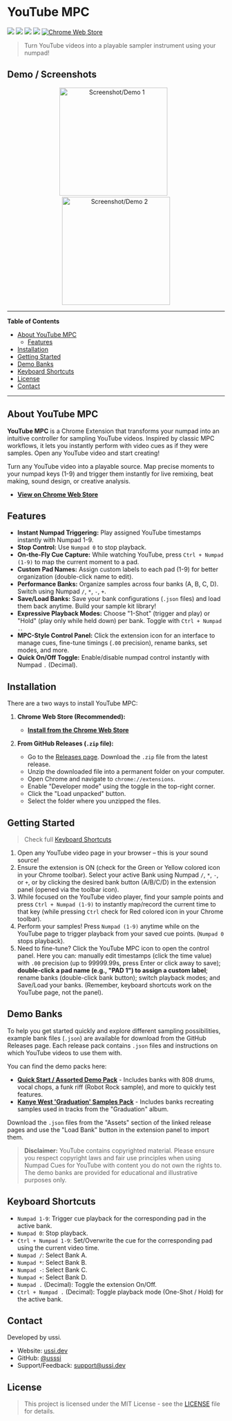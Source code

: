 # YouTube MPC

![](https://img.shields.io/badge/JavaScript-62.7%25-F7DF1E?logo=javascript&logoColor=black)
![](https://img.shields.io/badge/HTML-18.4%25-E34F26?logo=html5&logoColor=white)
![](https://img.shields.io/badge/CSS-18.9%25-1572B6?logo=css3&logoColor=white)
![](https://img.shields.io/badge/License-MIT-yellow.svg) 
[![Chrome Web Store](https://img.shields.io/chrome-web-store/v/hlkhijejilomoffjmjbipnbkadjjikko?label=Chrome%20Web%20Store&logo=googlechrome&logoColor=white)](https://chromewebstore.google.com/detail/numpad-cues-for-youtube/hlkhijejilomoffjmjbipnbkadjjikko?hl=en-GB&authuser=0)
> Turn YouTube videos into a playable sampler instrument using your numpad!

## Demo / Screenshots

<p align="center">
  <img src="https://lh3.googleusercontent.com/IloCvQRCwsw-oaqQHixI7gXTrP2syApps2oEJEhnr3z-DaDlbVpXrHx5AG0lTxuPcdRP9CXVUdAqmI0hK7cPCwuMsP8=s1280-w1280-h800" alt="Screenshot/Demo 1" width="250"/>
  &nbsp;&nbsp; <img src="https://lh3.googleusercontent.com/oeEIBGrHLEIbfWiMdD6LZKTuqKD6rKn3zljMrFPWxYnYYPpRuvou75qTV14kYB9op1rrO1p3W--oTF0As-pPWoPkXZQ=s1280-w1280-h800" alt="Screenshot/Demo 2" width="250"/>
</p>

---

**Table of Contents**
- [About YouTube MPC](#about-youtube-mpc)
  - [Features](#features)
- [Installation](#installation)
- [Getting Started](#getting-started)
- [Demo Banks](#demo-banks)
- [Keyboard Shortcuts](#keyboard-shortcuts)
- [License](#license)
- [Contact](#contact)

---

## About YouTube MPC

**YouTube MPC** is a Chrome Extension that transforms your numpad into an intuitive controller for sampling YouTube videos. Inspired by classic MPC workflows, it lets you instantly perform with video cues as if they were samples. Open any YouTube video and start creating!

Turn any YouTube video into a playable source. Map precise moments to your numpad keys (1-9) and trigger them instantly for live remixing, beat making, sound design, or creative analysis.

* **[View on Chrome Web Store](https://chromewebstore.google.com/detail/numpad-cues-for-youtube/hlkhijejilomoffjmjbipnbkadjjikko?hl=en-GB&authuser=0)**

## Features

-   **Instant Numpad Triggering:** Play assigned YouTube timestamps instantly with Numpad 1-9.
-   **Stop Control:** Use `Numpad 0` to stop playback.
-   **On-the-Fly Cue Capture:** While watching YouTube, press `Ctrl + Numpad (1-9)` to map the current moment to a pad.
-   **Custom Pad Names:** Assign custom labels to each pad (1-9) for better organization (double-click name to edit).
-   **Performance Banks:** Organize samples across four banks (A, B, C, D). Switch using Numpad `/`, `*`, `-`, `+`.
-   **Save/Load Banks:** Save your bank configurations (`.json` files) and load them back anytime. Build your sample kit library!
-   **Expressive Playback Modes:** Choose "1-Shot" (trigger and play) or "Hold" (play only while held down) per bank. Toggle with `Ctrl + Numpad .`.
-   **MPC-Style Control Panel:** Click the extension icon for an interface to manage cues, fine-tune timings (`.00` precision), rename banks, set modes, and more.
-   **Quick On/Off Toggle:** Enable/disable numpad control instantly with Numpad `.` (Decimal).


## Installation

There are a two ways to install YouTube MPC:

1.  **Chrome Web Store (Recommended):**
    * **[Install from the Chrome Web Store](https://chromewebstore.google.com/detail/numpad-cues-for-youtube/hlkhijejilomoffjmjbipnbkadjjikko?hl=en-GB&authuser=0)**

2.  **From GitHub Releases (`.zip` file):**
    * Go to the [Releases page](https://github.com/usssi/YouTube-MPC/releases).  Download the `.zip` file from the latest release.
    * Unzip the downloaded file into a permanent folder on your computer.
    * Open Chrome and navigate to `chrome://extensions`.
    * Enable "Developer mode" using the toggle in the top-right corner.
    * Click the "Load unpacked" button.
    * Select the folder where you unzipped the files.

## Getting Started
> Check full [Keyboard Shortcuts](#keyboard-shortcuts)

1.  Open any YouTube video page in your browser – this is your sound source!
2.  Ensure the extension is ON (check for the Green or Yellow colored icon in your Chrome toolbar). Select your active Bank using Numpad `/`, `*`, `-`, or `+`, or by clicking the desired bank button (A/B/C/D) in the extension panel (opened via the toolbar icon).
3.  While focused on the YouTube video player, find your sample points and press `Ctrl + Numpad (1-9)` to instantly map/record the current time to that key (while pressing `Ctrl` check for Red colored icon in your Chrome toolbar).
4.  Perform your samples! Press `Numpad (1-9)` anytime while on the YouTube page to trigger playback from your saved cue points. (`Numpad 0` stops playback).
5.  Need to fine-tune? Click the YouTube MPC icon to open the control panel. Here you can: manually edit timestamps (click the time value) with `.00` precision (up to 99999.99s, press Enter or click away to save); **double-click a pad name (e.g., "PAD 1") to assign a custom label**; rename banks (double-click bank button); switch playback modes; and Save/Load your banks. (Remember, keyboard shortcuts work on the YouTube page, not the panel).

## Demo Banks

To help you get started quickly and explore different sampling possibilities, example bank files (`.json`) are available for download from the GitHub Releases page. Each release pack contains `.json` files and instructions on which YouTube videos to use them with.

You can find the demo packs here:

* **[Quick Start / Assorted Demo Pack](https://github.com/usssi/YouTube-MPC/releases/tag/Demos)** - Includes banks with 808 drums, vocal chops, a funk riff (Robot Rock sample), and more to quickly test features.
* **[Kanye West 'Graduation' Samples Pack](https://github.com/usssi/YouTube-MPC/releases/tag/Demo-Kanye)** - Includes banks recreating samples used in tracks from the "Graduation" album.

Download the `.json` files from the "Assets" section of the linked release pages and use the "Load Bank" button in the extension panel to import them.

> **Disclaimer:** YouTube contains copyrighted material. Please ensure you respect copyright laws and fair use principles when using Numpad Cues for YouTube with content you do not own the rights to. The demo banks are provided for educational and illustrative purposes only.

## Keyboard Shortcuts

* `Numpad 1-9`: Trigger cue playback for the corresponding pad in the active bank.
* `Numpad 0`: Stop playback.
* `Ctrl + Numpad 1-9`: Set/Overwrite the cue for the corresponding pad using the current video time.
* `Numpad /`: Select Bank A.
* `Numpad *`: Select Bank B.
* `Numpad -`: Select Bank C.
* `Numpad +`: Select Bank D.
* `Numpad .` (Decimal): Toggle the extension On/Off.
* `Ctrl + Numpad .` (Decimal): Toggle playback mode (One-Shot / Hold) for the active bank.

## Contact

Developed by ussi.
 * Website: [ussi.dev](https://ussi.dev)
 * GitHub: [@usssi](https://github.com/usssi)
 * Support/Feedback: [support@ussi.dev](mailto:support@ussi.dev)

## License

> This project is licensed under the MIT License - see the [LICENSE](LICENSE) file for details. 
